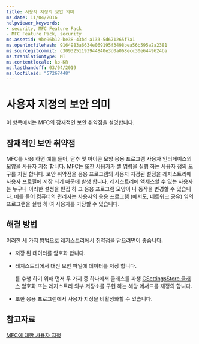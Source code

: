 ```yaml
---
title: 사용자 지정의 보안 의미
ms.date: 11/04/2016
helpviewer_keywords:
- security, MFC Feature Pack
- MFC Feature Pack, security
ms.assetid: 9be96b12-be38-43bd-a133-5d671265f7a1
ms.openlocfilehash: 9164983a6634e069195f3498bea56b595a2a2381
ms.sourcegitcommit: c3093251193944840e3d0a068ecc30e6449624ba
ms.translationtype: MT
ms.contentlocale: ko-KR
ms.lasthandoff: 03/04/2019
ms.locfileid: "57267448"
---
```

# <a name="security-implications-of-customization"></a>사용자 지정의 보안 의미

이 항목에서는 MFC의 잠재적인 보안 취약점을 설명합니다.

## <a name="potential-security-weakness"></a>잠재적인 보안 취약점

MFC를 사용 하면 예를 들어, 단추 및 아이콘 모양 응용 프로그램 사용자 인터페이스의 모양을 사용자 지정 합니다. MFC는 또한 사용자가 셸 명령을 실행 하는 사용자 정의 도구를 지원 합니다. 보안 취약점을 응용 프로그램의 사용자 지정된 설정을 레지스트리에 사용자 프로필에 저장 되기 때문에 발생 합니다. 레지스트리에 액세스할 수 있는 사용자는 누구나 이러한 설정을 편집 하 고 응용 프로그램 모양이 나 동작을 변경할 수 있습니다. 예를 들어 컴퓨터의 관리자는 사용자의 응용 프로그램 (에서도, 네트워크 공유) 임의 프로그램을 실행 하 여 사용자를 가장할 수 있습니다.

## <a name="workarounds"></a>해결 방법

이러한 세 가지 방법으로 레지스트리에서 취약점을 닫으려면이 좋습니다.

- 저장 된 데이터를 암호화 합니다.

- 레지스트리에서 대신 보안 파일에 데이터를 저장 합니다.

   를 수행 하기 위해 먼저 두 가지 중 하나에서 클래스를 파생 [CSettingsStore 클래스](../mfc/reference/csettingsstore-class.md) 암호화 또는 레지스트리 외부 저장소를 구현 하는 해당 메서드를 재정의 합니다.

- 또한 응용 프로그램에서 사용자 지정을 비활성화할 수 있습니다.

## <a name="see-also"></a>참고자료

[MFC에 대한 사용자 지정](../mfc/customization-for-mfc.md)
